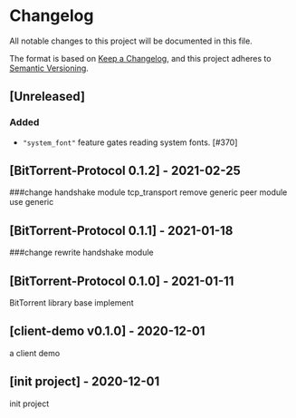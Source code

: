 # Changelog
All notable changes to this project will be documented in this file.

The format is based on [Keep a Changelog](https://keepachangelog.com/en/1.0.0/),
and this project adheres to [Semantic Versioning](https://semver.org/spec/v2.0.0.html).

## [Unreleased]
### Added
- `"system_font"` feature gates reading system fonts. [#370]



## [BitTorrent-Protocol 0.1.2] - 2021-02-25
###change
  handshake module tcp_transport remove generic
  peer module use generic



## [BitTorrent-Protocol 0.1.1] - 2021-01-18
###change
   rewrite handshake module



## [BitTorrent-Protocol 0.1.0] - 2021-01-11
BitTorrent library base implement 



## [client-demo v0.1.0] - 2020-12-01
a client demo



## [init project] - 2020-12-01
 init project
